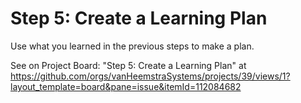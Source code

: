 # Step 5: Create a Learning Plan

Use what you learned in the previous steps to make a plan.

See on Project Board: "Step 5: Create a Learning Plan" at https://github.com/orgs/vanHeemstraSystems/projects/39/views/1?layout_template=board&pane=issue&itemId=112084682
